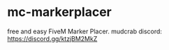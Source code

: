 # mc-markerplacer
free and easy FiveM Marker Placer. 
mudcrab discord: https://discord.gg/ktzjBM2MkZ
